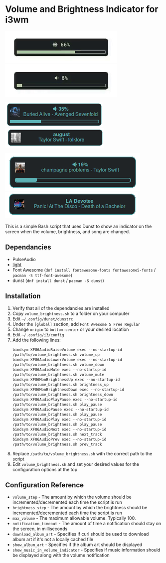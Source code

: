 # Volume and Brightness Indicator for i3wm

![](images/brightness.gif)
![](images/volume.gif)

![](images/volume.png)
![](images/song.png)

![](images/volume2.png)
![](images/song2.png)

This is a simple Bash script that uses Dunst to show an indicator on the screen when the volume, brightness, and song are changed.

## Dependancies

* PulseAudio
* [light](https://archlinux.org/packages/extra/x86_64/light/)
* Font Awesome (`dnf install fontawesome-fonts fontawesome5-fonts` / `pacman -S ttf-font-awesome`)
* dunst (`dnf install dunst` / `pacman -S dunst`)

## Installation

1. Verify that all of the dependancies are installed
2. Copy `volume_brightness.sh` to a folder on your computer
3. Edit `~/.config/dunst/dunstrc`
4. Under the `[global]` section, add `Font Awesome 5 Free Regular`
5. Change `origin` to `bottom-center` or your desired location
6. Edit `~/.config/i3/config`
7. Add the following lines:
	```
	bindsym XF86AudioRaiseVolume exec --no-startup-id /path/to/volume_brightness.sh volume_up
	bindsym XF86AudioLowerVolume exec --no-startup-id /path/to/volume_brightness.sh volume_down
	bindsym XF86AudioMute exec --no-startup-id /path/to/volume_brightness.sh volume_mute
    bindsym XF86MonBrightnessUp exec --no-startup-id /path/to/volume_brightness.sh brightness_up
    bindsym XF86MonBrightnessDown exec --no-startup-id /path/to/volume_brightness.sh brightness_down
    bindsym XF86AudioPlayPause exec --no-startup-id /path/to/volume_brightness.sh play_pause
    bindsym XF86AudioPause exec --no-startup-id /path/to/volume_brightness.sh play_pause
    bindsym XF86AudioPlay exec --no-startup-id /path/to/volume_brightness.sh play_pause
    bindsym XF86AudioNext exec --no-startup-id /path/to/volume_brightness.sh next_track
    bindsym XF86AudioPrev exec --no-startup-id /path/to/volume_brightness.sh prev_track
	```
8. Replace `/path/to/volume_brightness.sh` with the correct path to the script
9. Edit `volume_brightness.sh` and set your desired values for the configuration options at the top

## Configuration Reference

- `volume_step` - The amount by which the volume should be incremented/decremented each time the script is run
- `brightness_step` - The amount by which the brightness should be incremented/decremented each time the script is run
- `max_volume` - The maximum allowable volume. Typically 100.
- `notification_timeout` - The amount of time a notification should stay on the screen, in milliseconds
- `download_album_art` - Specifies if curl should be used to download album art if it's not a locally cached file
- `show_album_art` - Specifies if the album art should be displayed
- `show_music_in_volume_indicator` - Specifies if music information should be displayed along with the volume notification
